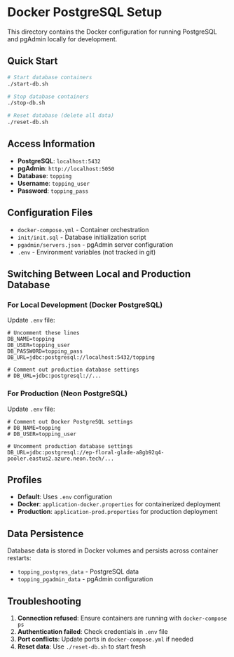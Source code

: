 # Docker PostgreSQL Setup

This directory contains the Docker configuration for running PostgreSQL and pgAdmin locally for development.

## Quick Start

```bash
# Start database containers
./start-db.sh

# Stop database containers  
./stop-db.sh

# Reset database (delete all data)
./reset-db.sh
```

## Access Information

- **PostgreSQL**: `localhost:5432`
- **pgAdmin**: `http://localhost:5050`
- **Database**: `topping`
- **Username**: `topping_user`
- **Password**: `topping_pass`

## Configuration Files

- `docker-compose.yml` - Container orchestration
- `init/init.sql` - Database initialization script
- `pgadmin/servers.json` - pgAdmin server configuration
- `.env` - Environment variables (not tracked in git)

## Switching Between Local and Production Database

### For Local Development (Docker PostgreSQL)
Update `.env` file:
```env
# Uncomment these lines
DB_NAME=topping
DB_USER=topping_user
DB_PASSWORD=topping_pass
DB_URL=jdbc:postgresql://localhost:5432/topping

# Comment out production database settings
# DB_URL=jdbc:postgresql://...
```

### For Production (Neon PostgreSQL)
Update `.env` file:
```env
# Comment out Docker PostgreSQL settings
# DB_NAME=topping
# DB_USER=topping_user

# Uncomment production database settings
DB_URL=jdbc:postgresql://ep-floral-glade-a8gb92q4-pooler.eastus2.azure.neon.tech/...
```

## Profiles

- **Default**: Uses `.env` configuration
- **Docker**: `application-docker.properties` for containerized deployment
- **Production**: `application-prod.properties` for production deployment

## Data Persistence

Database data is stored in Docker volumes and persists across container restarts:
- `topping_postgres_data` - PostgreSQL data
- `topping_pgadmin_data` - pgAdmin configuration

## Troubleshooting

1. **Connection refused**: Ensure containers are running with `docker-compose ps`
2. **Authentication failed**: Check credentials in `.env` file
3. **Port conflicts**: Update ports in `docker-compose.yml` if needed
4. **Reset data**: Use `./reset-db.sh` to start fresh